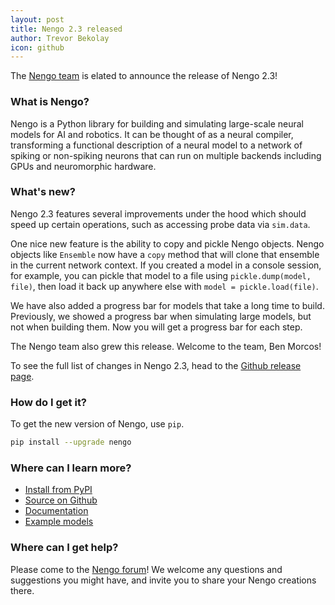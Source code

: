```yaml
---
layout: post
title: Nengo 2.3 released
author: Trevor Bekolay
icon: github
---
```


The [Nengo team](https://github.com/nengo/nengo/blob/master/CONTRIBUTORS.rst)
is elated to announce the release of Nengo 2.3!

### What is Nengo?

Nengo is a Python library for building and simulating
large-scale neural models for AI and robotics.
It can be thought of as a neural compiler,
transforming a functional description of a neural model
to a network of spiking or non-spiking neurons
that can run on multiple backends
including GPUs and neuromorphic hardware.

### What's new?

Nengo 2.3 features several improvements under the hood
which should speed up certain operations,
such as accessing probe data via `sim.data`.

One nice new feature is the ability to
copy and pickle Nengo objects.
Nengo objects like `Ensemble` now have
a `copy` method that will clone that ensemble
in the current network context.
If you created a model in a console session,
for example, you can pickle that model
to a file using `pickle.dump(model, file)`,
then load it back up anywhere else
with `model = pickle.load(file)`.

We have also added a progress bar for models
that take a long time to build.
Previously, we showed a progress bar when
simulating large models, but not when building them.
Now you will get a progress bar for each step.

The Nengo team also grew this release.
Welcome to the team, Ben Morcos!

To see the full list of changes in Nengo 2.3, head to the
[Github release page](https://github.com/nengo/nengo/releases/tag/v2.3.0).

### How do I get it?

To get the new version of Nengo, use `pip`.

```bash
pip install --upgrade nengo
```

### Where can I learn more?

- [Install from PyPI](https://pypi.python.org/pypi/nengo)
- [Source on Github](https://github.com/nengo/nengo)
- [Documentation](https://pythonhosted.org/nengo)
- [Example models](https://pythonhosted.org/nengo/examples.html)

### Where can I get help?

Please come to the [Nengo forum](https://forum.nengo.ai/)!
We welcome any questions and suggestions you might have,
and invite you to share your Nengo creations there.
